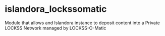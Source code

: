islandora_lockssomatic
======================

Module that allows and Islandora instance to deposit content into a Private LOCKSS Network managed by LOCKSS-O-Matic
